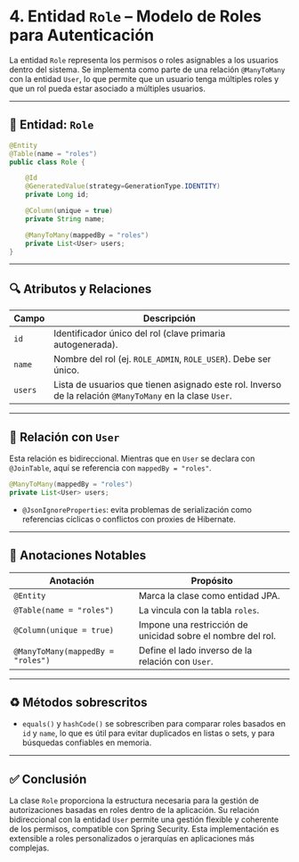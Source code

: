 # 4. Entidad `Role` – Modelo de Roles para Autenticación

La entidad `Role` representa los permisos o roles asignables a los usuarios dentro del sistema. Se implementa como parte de una relación `@ManyToMany` con la entidad `User`, lo que permite que un usuario tenga múltiples roles y que un rol pueda estar asociado a múltiples usuarios.

---

## 🧱 Entidad: `Role`

```java
@Entity
@Table(name = "roles")
public class Role {

    @Id
    @GeneratedValue(strategy=GenerationType.IDENTITY)
    private Long id;

    @Column(unique = true)
    private String name;

    @ManyToMany(mappedBy = "roles")
    private List<User> users;
}
```

---

## 🔍 Atributos y Relaciones

| Campo   | Descripción                                                                                              |
| ------- | -------------------------------------------------------------------------------------------------------- |
| `id`    | Identificador único del rol (clave primaria autogenerada).                                               |
| `name`  | Nombre del rol (ej. `ROLE_ADMIN`, `ROLE_USER`). Debe ser único.                                          |
| `users` | Lista de usuarios que tienen asignado este rol. Inverso de la relación `@ManyToMany` en la clase `User`. |

---

## 🔗 Relación con `User`

Esta relación es bidireccional. Mientras que en `User` se declara con `@JoinTable`, aquí se referencia con `mappedBy = "roles"`.

```java
@ManyToMany(mappedBy = "roles")
private List<User> users;
```

* `@JsonIgnoreProperties`: evita problemas de serialización como referencias cíclicas o conflictos con proxies de Hibernate.

---

## 🧠 Anotaciones Notables

| Anotación                         | Propósito                                                   |
| --------------------------------- | ----------------------------------------------------------- |
| `@Entity`                         | Marca la clase como entidad JPA.                            |
| `@Table(name = "roles")`          | La vincula con la tabla `roles`.                            |
| `@Column(unique = true)`          | Impone una restricción de unicidad sobre el nombre del rol. |
| `@ManyToMany(mappedBy = "roles")` | Define el lado inverso de la relación con `User`.           |

---

## ♻️ Métodos sobrescritos

* `equals()` y `hashCode()` se sobrescriben para comparar roles basados en `id` y `name`, lo que es útil para evitar duplicados en listas o sets, y para búsquedas confiables en memoria.

---

## ✅ Conclusión

La clase `Role` proporciona la estructura necesaria para la gestión de autorizaciones basadas en roles dentro de la aplicación. Su relación bidireccional con la entidad `User` permite una gestión flexible y coherente de los permisos, compatible con Spring Security. Esta implementación es extensible a roles personalizados o jerarquías en aplicaciones más complejas.
